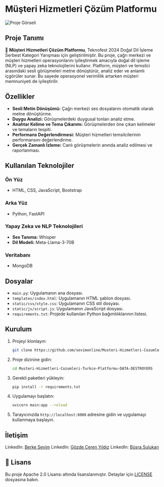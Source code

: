 # Müşteri Hizmetleri Çözüm Platformu

![Proje Görseli](link-to-your-image.png)

## Proje Tanımı

🎯 **Müşteri Hizmetleri Çözüm Platformu**, Teknofest 2024 Doğal Dil İşleme Serbest Kategori Yarışması için geliştirilmiştir. Bu proje, çağrı merkezi ve müşteri hizmetleri operasyonlarını iyileştirmek amacıyla doğal dil işleme (NLP) ve yapay zeka teknolojilerini kullanır. Platform, müşteri ve temsilci arasındaki sesli görüşmeleri metne dönüştürür, analiz eder ve anlamlı içgörüler sunar. Bu sayede operasyonel verimlilik artarken müşteri memnuniyeti de iyileştirilir.

## Özellikler

- **Sesli Metin Dönüşümü:** Çağrı merkezi ses dosyalarını otomatik olarak metne dönüştürme.
- **Duygu Analizi:** Görüşmelerdeki duygusal tonları analiz etme.
- **Anahtar Kelime ve Tema Çıkarımı:** Görüşmelerden öne çıkan kelimeler ve temaların tespiti.
- **Performans Değerlendirmesi:** Müşteri hizmetleri temsilcilerinin performansını değerlendirme.
- **Gerçek Zamanlı İzleme:** Canlı görüşmelerin anında analiz edilmesi ve raporlanması.

## Kullanılan Teknolojiler

### Ön Yüz
- HTML, CSS, JavaScript, Bootstrap

### Arka Yüz
- Python, FastAPI

### Yapay Zeka ve NLP Teknolojileri
- **Ses Tanıma:** Whisper
- **Dil Modeli:** Meta-Llama-3-70B

### Veritabanı
- MongoDB

## Dosyalar

- `main.py`: Uygulamanın ana dosyası.
- `templates/index.html`: Uygulamanın HTML şablon dosyası.
- `static/css/style.css`: Uygulamanın CSS stil dosyası.
- `static/js/script.js`: Uygulamanın JavaScript dosyası.
- `requirements.txt`: Projede kullanılan Python bağımlılıklarının listesi.

## Kurulum

1. Projeyi klonlayın:

    ```bash
    git clone https://github.com/sevimonline/Musteri-Hizmetleri-Cozumleri-Turkce-Platformu-DATA-DESTROYERS.git
    ```

2. Proje dizinine gidin:

    ```bash
    cd Musteri-Hizmetleri-Cozumleri-Turkce-Platformu-DATA-DESTROYERS
    ```

3. Gerekli paketleri yükleyin:

    ```bash
    pip install -r requirements.txt
    ```

4. Uygulamayı başlatın:

    ```bash
    uvicorn main:app --reload
    ```

5. Tarayıcınızda `http://localhost:8000` adresine gidin ve uygulamayı kullanmaya başlayın.

## İletişim

LinkedIn: [Berke Sevim](https://www.linkedin.com/in/berke-sevim-1565161a2/)
LinkedIn: [Gözde Ceren Yıldız](https://www.linkedin.com/in/gözde-ceren-yıldız/)
LinkedIn: [Büşra Sulukan](https://www.linkedin.com/in/büşra-sulukan-82299a177/)


## 📄 Lisans

Bu proje Apache 2.0 Lisansı altında lisanslanmıştır. Detaylar için [LICENSE](LICENSE) dosyasına bakın.
